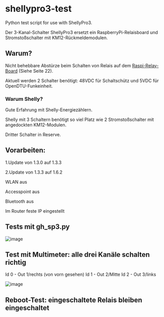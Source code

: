 # shellypro3-test
Python test script for use with ShellyPro3.

Der 3-Kanal-Schalter ShellyPro3 ersetzt ein RaspberryPi-Relaisboard und Stromstoßschalter mit KM12-Rückmeldemodulen.

## Warum?
Nicht behebbare Abstürze beim Schalten von Relais auf dem [Raspi-Relay-Board](https://github.com/grasmax/AcOnOff/blob/main/doc/Inbetriebnahme%20eines%20Steuerrechners%20f%C3%BCr%20eine%20Photovoltaikinsel.pdf) (Siehe Seite 22).

Aktuell werden 2 Schalter benötigt: 48VDC für Schaltschütz und 5VDC für OpenDTU-Funkeinheit.

### Warum Shelly?
Gute Erfahrung mit Shelly-Energiezählern.

Shelly mit 3 Schaltern benötigt so viel Platz wie 2 Stromstoßschalter mit angedockten KM12-Modulen.

Dritter Schalter in Reserve.

## Vorarbeiten:
  1.Update von 1.3.0 auf 1.3.3
  
  2.Update von 1.3.3 auf 1.6.2
  
  WLAN aus
  
  Accesspoint aus
  
  Bluetooth aus
  
  Im Router feste IP eingestellt
  

## Tests mit gh_sp3.py
![image](https://github.com/user-attachments/assets/7ff42f43-6115-4a35-b754-6514234c93c2)
 

## Test mit Multimeter: alle drei Kanäle schalten richtig
 Id 0 - Out 1/rechts (von vorn gesehen)
 Id 1 - Out 2/Mitte
 Id 2 - Out 3/links
 
![image](https://github.com/user-attachments/assets/3bdda053-11eb-4021-8993-5614f5edf50b)

## Reboot-Test: eingeschaltete Relais bleiben eingeschaltet
